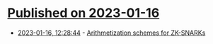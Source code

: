 # [Published on 2023-01-16](index.md)

* [2023-01-16, 12:28:44](https://lobste.rs/s/r4sfnw/arithmetization_schemes_for_zk_snarks) - [Arithmetization schemes for ZK-SNARKs](https://www.notamonadtutorial.com/arithmetization-schemes-for-zk-snarks/)
